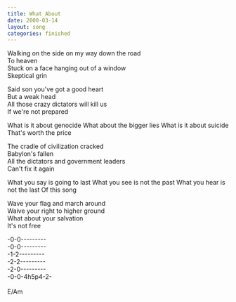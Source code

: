 ```yaml
---
title: What About
date: 2000-03-14
layout: song
categories: finished
---
```

Walking on the side on my way down the road  
To heaven  
Stuck on a face hanging out of a window  
Skeptical grin

Said son you've got a good heart  
But a weak head  
All those crazy dictators will kill us  
If we're not prepared

<div class="chorus">What is it about genocide  
What about the bigger lies  
What is it about suicide  
That's worth the price</div>

The cradle of civilization cracked  
Babylon's fallen  
All the dictators and government leaders  
Can't fix it again

<div class="chorus">
What you say is going to last  
What you see is not the past  
What you hear is not the last  
Of this song

Wave your flag and march around  
Waive your right to higher ground  
What about your salvation   
It's not free</div>

<div class="chords">
  -0-0---------<br/>
  -0-0---------<br/>
  -1-2---------<br/>
  -2-2---------<br/>
  -2-0---------<br/>
  -0-0-4h5p4-2-<br/>
  <br/>
  E/Am
</div>
